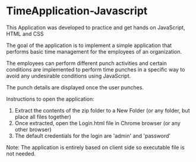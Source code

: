 # TimeApplication-Javascript

This Application was developed to practice and get hands on JavaScript, HTML and CSS

The goal of the application is to implement a simple application that performs basic time management for the employees of an organization.

The employees can perform different punch activities and certain conditions are implemented to perform time punches in a specific way to avoid any undesirable conditions using JavaScript.

The punch details are displayed once the user punches.

Instructions to open the application:
1) Extract the contents of the zip folder to a New Folder (or any folder, but place all files together)
2) Once extracted, open the Login.html file in Chrome browser (or any other browser)
3) The default credentials for the login are 'admin' and 'password'

Note: The application is entirely based on client side so executable file is not needed.
